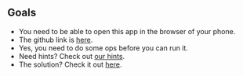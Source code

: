 ## Goals
- You need to be able to open this app in the browser of your phone.
- The github link is [here](https://github.com/BrightBoost/demo-node-app).
- Yes, you need to do some ops before you can run it.
- Need hints? Check out [our hints](hints.md).
- The solution? Check it out [here](solution_step_by_step.md).
